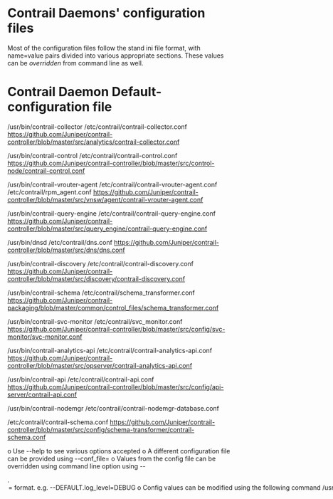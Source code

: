 Contrail Daemons' configuration files
=====================================
Most of the configuration files follow the stand ini file format, with
name=value pairs divided into various appropriate sections. These values can
be _overridden_ from command line as well.

Contrail Daemon                  Default-configuration file
===========================================================
/usr/bin/contrail-collector      /etc/contrail/contrail-collector.conf
                                 https://github.com/Juniper/contrail-controller/blob/master/src/analytics/contrail-collector.conf

/usr/bin/contrail-control        /etc/contrail/contrail-control.conf
                                 https://github.com/Juniper/contrail-controller/blob/master/src/control-node/contrail-control.conf

/usr/bin/contrail-vrouter-agent  /etc/contrail/contrail-vrouter-agent.conf
                                 /etc/contrail/rpm_agent.conf
                                 https://github.com/Juniper/contrail-controller/blob/master/src/vnsw/agent/contrail-vrouter-agent.conf

/usr/bin/contrail-query-engine   /etc/contrail/contrail-query-engine.conf
                                 https://github.com/Juniper/contrail-controller/blob/master/src/query_engine/contrail-query-engine.conf

/usr/bin/dnsd                    /etc/contrail/dns.conf
                                 https://github.com/Juniper/contrail-controller/blob/master/src/dns/dns.conf

/usr/bin/contrail-discovery      /etc/contrail/contrail-discovery.conf
                                 https://github.com/Juniper/contrail-controller/blob/master/src/discovery/contrail-discovery.conf

/usr/bin/contrail-schema         /etc/contrail/schema_transformer.conf
                                 https://github.com/Juniper/contrail-packaging/blob/master/common/control_files/schema_transformer.conf

/usr/bin/contrail-svc-monitor    /etc/contrail/svc_monitor.conf
                                 https://github.com/Juniper/contrail-controller/blob/master/src/config/svc-monitor/svc-monitor.conf

/usr/bin/contrail-analytics-api  /etc/contrail/contrail-analytics-api.conf
                                 https://github.com/Juniper/contrail-controller/blob/master/src/opserver/contrail-analytics-api.conf

/usr/bin/contrail-api            /etc/contrail/contrail-api.conf
                                 https://github.com/Juniper/contrail-controller/blob/master/src/config/api-server/contrail-api.conf

/usr/bin/contrail-nodemgr        /etc/contrail/contrail-nodemgr-database.conf

<UNKNOWN>                        /etc/contrail/contrail-schema.conf
                                 https://github.com/Juniper/contrail-controller/blob/master/src/config/schema-transformer/contrail-schema.conf

o Use --help to see various options accepted
o A different configuration file can be provided using --conf_file=<config-file>
o Values from the config file can be overridden using command line option using
    --<SECTION>.<option>=<value> format. e.g. --DEFAULT.log_level=DEBUG
o Config values can be modified using the following command
  /usr/bin/openstack-config --set|--del config_file section [parameter] [value]
o When changes are made to the configuration file, the process must be
  _restarted_. (e.g. service supervisord-control restart).

When a contrail-package is installed via yum/dpkg, default configuration files
are generated and placed under /etc/contrail/. unless one already exists.

Precedence of configuration
===========================
As mentioned before, configuration takes into affect (after daemon restart) in
the following order of preference (highest to lowest)

o Command line
o Configuration file
o Default value (as shown in --help)

Provisioning through fab
========================
When fab is used to provision various roles such as controller, compute, etc.
appropriate configuration files (in ini format) are generated and placed in
/etc/contrail/. in appropriate nodes, based on the topology file specified.

Transition from old configuration format to new ini based format
================================================================
Following scripts can be used to convert old configuration files into new ones
with the ini format.

/opt/contrail/contrail_installer/contrail_config_templates/collector.conf.sh
/opt/contrail/contrail_installer/contrail_config_templates/control-node.conf.sh
/opt/contrail/contrail_installer/contrail_config_templates/dns.conf.sh
/opt/contrail/contrail_installer/contrail_config_templates/query-engine.conf.sh
/opt/contrail/contrail_installer/contrail_config_templates/vrouter-agent.conf.sh

e.g. old configuration file /etc/contrail/control_param
root@b6s23:~# cat /etc/contrail/control_param 
IFMAP_USER=192.168.68.1
IFMAP_PASWD=192.168.68.1
COLLECTOR=192.168.68.1
COLLECTOR_PORT=8086
DISCOVERY=192.168.69.2
HOSTNAME=b6s23
HOSTIP=192.168.68.1
BGP_PORT=179
CERT_OPTS=
LOGFILE=--log-file=/var/log/contrail/control.log
LOG_LOCAL=

> /opt/contrail/contrail_installer/contrail_config_templates/control-node.conf.sh
> cat /etc/contrail/contrail-control.conf
#
# Copyright (c) 2014 Juniper Networks, Inc. All rights reserved.
#
# Control-node configuration options, generated from /etc/contrail/control_param
#

[DEFAULT]
# bgp_config_file=bgp_config.xml
# bgp_port=179
# collectors= # Provided by discovery server
  hostip=192.168.68.1 # Resolved IP of single-node-253
  hostname=b6s23 # Retrieved as single-node-253
# http_server_port=8083
# log_category=
# log_disable=0
  log_file=/var/log/contrail/contrail-control.log
# log_files_count=10
# log_file_size=10485760 # 10MB
# log_level=SYS_NOTICE
# log_local=0
# test_mode=0
# xmpp_server_port=5269

[DISCOVERY]
# port=5998
  server=192.168.69.2 # discovery-server IP address


[IFMAP]
  certs_store=
  password=192.168.68.1
# server_url= # Provided by discovery server, e.g. https://127.0.0.1:8443
  user=192.168.68.1